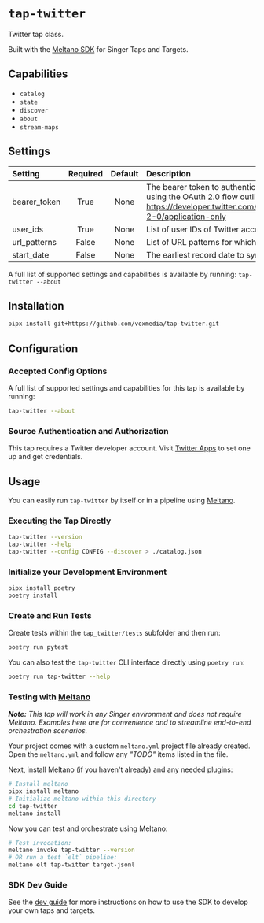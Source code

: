 # `tap-twitter`

Twitter tap class.

Built with the [Meltano SDK](https://sdk.meltano.com) for Singer Taps and Targets.

## Capabilities

* `catalog`
* `state`
* `discover`
* `about`
* `stream-maps`

## Settings

| Setting     | Required | Default | Description |
|:------------|:--------:|:-------:|:------------|
| bearer_token| True     | None    | The bearer token to authenticate against the Twitter API using the OAuth 2.0 flow outlined here - https://developer.twitter.com/en/docs/authentication/oauth-2-0/application-only  |
| user_ids    | True     | None    | List of user IDs of Twitter accounts for which to fetch data |
| url_patterns| False    | None    | List of URL patterns for which to fetch tweets |
| start_date  | False    | None    | The earliest record date to sync |

A full list of supported settings and capabilities is available by running: `tap-twitter --about`

## Installation

```bash
pipx install git+https://github.com/voxmedia/tap-twitter.git
```

## Configuration

### Accepted Config Options

A full list of supported settings and capabilities for this
tap is available by running:

```bash
tap-twitter --about
```

### Source Authentication and Authorization

This tap requires a Twitter developer account. Visit [Twitter Apps](https://apps.twitter.com/) to set one up and get credentials.


## Usage

You can easily run `tap-twitter` by itself or in a pipeline using [Meltano](https://meltano.com/).

### Executing the Tap Directly

```bash
tap-twitter --version
tap-twitter --help
tap-twitter --config CONFIG --discover > ./catalog.json
```

### Initialize your Development Environment

```bash
pipx install poetry
poetry install
```

### Create and Run Tests

Create tests within the `tap_twitter/tests` subfolder and
  then run:

```bash
poetry run pytest
```

You can also test the `tap-twitter` CLI interface directly using `poetry run`:

```bash
poetry run tap-twitter --help
```

### Testing with [Meltano](https://www.meltano.com)

_**Note:** This tap will work in any Singer environment and does not require Meltano.
Examples here are for convenience and to streamline end-to-end orchestration scenarios._

Your project comes with a custom `meltano.yml` project file already created. Open the `meltano.yml` and follow any _"TODO"_ items listed in
the file.

Next, install Meltano (if you haven't already) and any needed plugins:

```bash
# Install meltano
pipx install meltano
# Initialize meltano within this directory
cd tap-twitter
meltano install
```

Now you can test and orchestrate using Meltano:

```bash
# Test invocation:
meltano invoke tap-twitter --version
# OR run a test `elt` pipeline:
meltano elt tap-twitter target-jsonl
```

### SDK Dev Guide

See the [dev guide](https://sdk.meltano.com/en/latest/dev_guide.html) for more instructions on how to use the SDK to
develop your own taps and targets.
